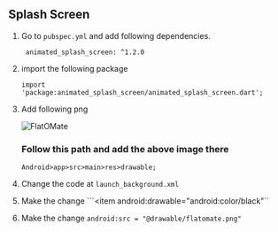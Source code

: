## Splash Screen

1. Go to ```pubspec.yml``` and add following dependencies.
   
   ```  animated_splash_screen: ^1.2.0 ```
   
2. import the following package

   ``` import 'package:animated_splash_screen/animated_splash_screen.dart'; ```
   
3. Add following png 

   ![FlatOMate](https://user-images.githubusercontent.com/89502121/160765596-655312bd-ff17-47e3-9dc8-e1d862a5a2fb.png)
    
   ### Follow this path and add the above image there
   
   ```Android>app>src>main>res>drawable;```
   
4. Change the code at ```launch_background.xml```
5. Make the change ```<item android:drawable="android:color/black"``
6. Make the change ```android:src = "@drawable/flatomate.png"```
